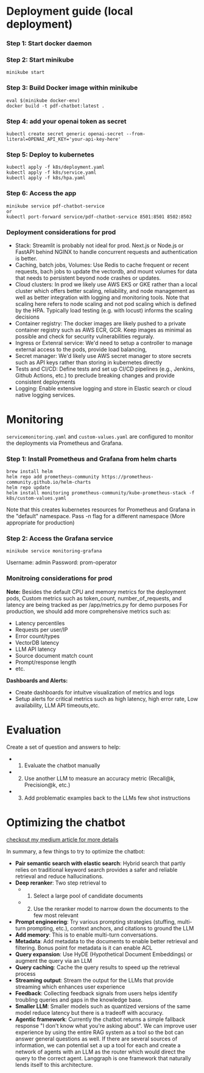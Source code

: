 # Deployment guide (local deployment)

### Step 1: Start docker daemon

### Step 2: Start minikube
``` 
minikube start
```

### Step 3: Build Docker image within minikube

```
eval $(minikube docker-env)
docker build -t pdf-chatbot:latest .
```
### Step 4: add your openai token as secret
```
kubectl create secret generic openai-secret --from-literal=OPENAI_API_KEY='your-api-key-here'
```

### Step 5: Deploy to kubernetes
```
kubectl apply -f k8s/deployment.yaml
kubectl apply -f k8s/service.yaml
kubectl apply -f k8s/hpa.yaml
```

### Step 6: Access the app
```
minikube service pdf-chatbot-service
or
kubectl port-forward service/pdf-chatbot-service 8501:8501 8502:8502
```
### Deployment considerations for prod
- Stack: Streamlit is probably not ideal for prod. Next.js or Node.js or FastAPI behind NGINX to handle concurrent requests and authentication is better. 
- Caching, batch jobs, Volumes: Use Redis to cache frequent or recent requests, bach jobs to update the vectordb, and mount volumes for data that needs to persistent beyond node crashes or updates.
- Cloud clusters: In prod we likely use AWS EKS or GKE rather than a local cluster which offers better scaling, reliability, and node management as well as better integration with logging and monitoring tools. Note that scaling here refers to node scaling and not pod scaling which is defined by the HPA. Typically load testing (e.g. with locust) informs the scaling decisions
- Container registry: The docker images are likely pushed to a private container registry such as AWS ECR, GCR. Keep images as minimal as possible and check for security vulnerabilities reguraly. 
- Ingress or Extenral service: We'd need to setup a controller to manage external access to the pods, provide load balancing, 
- Secret manager: We'd likely use AWS secret manager to store secrets such as API keys rather than storing in kubernetes directly
- Tests and CI/CD: Define tests and set up CI/CD pipelines (e.g., Jenkins, Github Actions, etc.) to preclude breaking changes and provide consistent deployments
- Logging: Enable extensive logging and store in Elastic search or cloud native logging services.

# Monitoring
`servicemonitoring.yaml` and `custom-values.yaml` are configured to monitor the deployments via Prometheus and Grafana.

### Step 1: Install Prometheus and Grafana from helm charts
```
brew install helm
helm repo add prometheus-community https://prometheus-community.github.io/helm-charts
helm repo update
helm install monitoring prometheus-community/kube-prometheus-stack -f k8s/custom-values.yaml
```
Note that this creates kubernetes resources for Prometheus and Grafana in the "default" namespace. Pass -n flag for a different namespace (More appropriate for production)

### Step 2: Access the Grafana service
```
minikube service monitoring-grafana
```
Username: admin
Password: prom-operator

### Monitroing considerations for prod
**Note:** Besides the default CPU and memory metrics for the deployment pods, Custom metrics such as token_count, number_of_requests, and latency are being tracked as per /app/metrics.py for demo purposes
For production, we should add more comprehensive metrics such as:
- Latency percentiles
- Requests per user/IP
- Error count/types
- VectorDB latency
- LLM API latency
- Source document match count
- Prompt/response length
- etc.

**Dashboards and Alerts:** 
- Create dashboards for intuitve visualization of metrics and logs
- Setup alerts for critical metrics such as high latency, high error rate, Low availability, LLM API timeouts,etc.


# Evaluation
Create a set of question and answers to help:
- 1. Evaluate the chatbot manually
- 2. Use another LLM to measure an accuracy metric (Recall@k, Precision@k, etc.)
- 3. Add problematic examples back to the LLMs few shot instructions

# Optimizing the chatbot
[checkout my medium article for more details](https://medium.com/badal-io/chat-with-your-confluence-1535e661bd3f)

In summary, a few things to try to optimize the chatbot:
- **Pair semantic search with elastic search**: Hybrid search that partly relies on traditional keyword search provides a safer and reliable retrieval and reduce hallucinations.
- **Deep reranker**: Two step retrieval to 
    - 1. Select a large pool of candidate documents
    - 2. Use the reranker model to narrow down the documents to the few most relevant
- **Prompt engineering**: Try various prompting strategies (stuffing, multi-turn prompting, etc.), context anchors, and citations to ground the LLM
- **Add memory**: This is to enable multi-turn conversations. 
- **Metadata**: Add metadata to the documents to enable better retrieval and filtering. Bonus point for metadata is it can enable ACL
- **Query expansion**: Use HyDE (Hypothetical Document Embeddings) or augment the query via an LLM
- **Query caching**: Cache the query results to speed up the retrieval process
- **Streaming output**: Stream the output for the LLMs that provide streaming which enhances user experience
- **Feedback**: Collecting feedback signals from users helps identify troubling queries and gaps in the knowledge base.
- **Smaller LLM**: Smaller models such as quantized versions of the same model reduce latency but there is a tradeoff with accuracy.
- **Agentic framework**: Currently the chatbot returns a simple fallback response "I don't know what you're asking about".
We can improve user experience by using the entire RAG system as a tool so the bot can answer general questions as well.
If there are several sources of information, we can potential set a up a tool for each and create a network of agents with an LLM as the router which would direct the query to the correct agent. Langgraph is one framework that naturally lends itself to this architecture.

